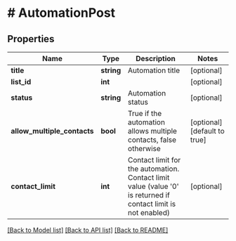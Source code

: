 # # AutomationPost

## Properties

Name | Type | Description | Notes
------------ | ------------- | ------------- | -------------
**title** | **string** | Automation title | [optional]
**list_id** | **int** |  | [optional]
**status** | **string** | Automation status | [optional]
**allow_multiple_contacts** | **bool** | True if the automation allows multiple contacts, false otherwise | [optional] [default to true]
**contact_limit** | **int** | Contact limit for the automation. Contact limit value (value &#39;0&#39; is returned if contact limit is not enabled) | [optional]

[[Back to Model list]](../../README.md#models) [[Back to API list]](../../README.md#endpoints) [[Back to README]](../../README.md)
